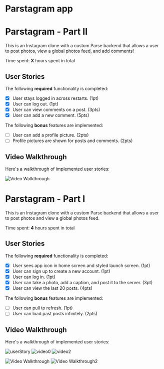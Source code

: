 # Parstagram app
# Parstagram - Part II

This is an Instagram clone with a custom Parse backend that allows a user to post photos, view a global photos feed, and add comments!

Time spent: **X** hours spent in total

## User Stories

The following **required** functionality is completed:

- [x] User stays logged in across restarts. (1pt)
- [x] User can log out. (1pt)
- [x] User can view comments on a post. (3pts)
- [x] User can add a new comment. (5pts)

The following **bonus** features are implemented:

- [ ] User can add a profile picture. (2pts)
- [ ] Profile pictures are shown for posts and comments. (2pts)

## Video Walkthrough

Here's a walkthrough of implemented user stories:

<img src='http://i.imgur.com/link/to/your/gif/file.gif' title='Video Walkthrough' width='' alt='Video Walkthrough' />

# Parstagram - Part I

This is an Instagram clone with a custom Parse backend that allows a user to post photos and view a global photos feed.

Time spent: **4** hours spent in total

## User Stories

The following **required** functionality is completed:

- [x] User sees app icon in home screen and styled launch screen. (1pt)
- [x] User can sign up to create a new account. (1pt)
- [x] User can log in. (1pt)
- [x] User can take a photo, add a caption, and post it to the server. (3pt)
- [x] User can view the last 20 posts. (4pts)

The following **bonus** features are implemented:

- [ ] User can pull to refresh. (1pt)
- [ ] User can load past posts infinitely. (2pts)

## Video Walkthrough

Here's a walkthrough of implemented user stories:


![userStory](https://user-images.githubusercontent.com/90943713/195113433-2f8bb729-cab4-445f-afc3-d1f11393a60f.gif)
![video0](https://user-images.githubusercontent.com/90943713/195115034-f32498b8-d581-43a0-a578-0be7544a402a.gif)
![video2](https://user-images.githubusercontent.com/90943713/195115166-3b8bf6f7-7d0f-403e-80df-47d42c13a45c.gif)

<img src='https://imgur.com/a/lseiVV4' title='Video Walkthrough' width='' alt='Video Walkthrough' />
<img src='https://imgur.com/a/4SEKIVd' title='Video Walkthrough2' width='' alt='Video Walkthrough2' />
